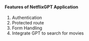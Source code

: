 #### Features of NetflixGPT Application

1. Authentication
2. Protected route
3. Form Handling
4. Integrate GPT to search for movies